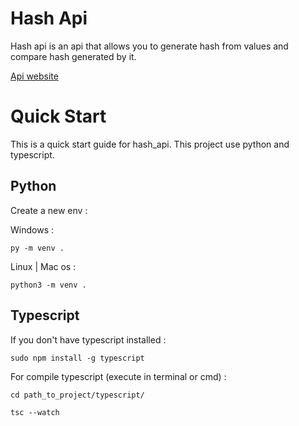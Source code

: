 # Hash Api
Hash api is an api that allows you to generate hash from values and compare hash generated by it.

[Api website](https://flaskhashapi.herokuapp.com/)

# Quick Start

This is a quick start guide for hash_api.
This project use python and typescript.

## Python

Create a new env :

Windows :

```
py -m venv .
```

Linux | Mac os :

    
```
python3 -m venv .
```

## Typescript

If you don't have typescript installed :
    
```
sudo npm install -g typescript
```

For compile typescript (execute in terminal or cmd) :

```
cd path_to_project/typescript/

tsc --watch
```